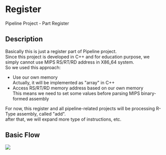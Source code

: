 # Register
Pipeline Project - Part Register

Description
-----------
Basically this is just a register part of Pipeline project.<br>
Since this project is developed in C++ and for education purpose, we simply cannot use MIPS RS/RT/RD address in X86_64 system.<br>
So we used this approach:
- Use our own memory<br>
  Actually, it will be implemented as "array" in C++
- Access RS/RT/RD memory address based on our own memory<br>
  This means we need to set some values before parsing MIPS binary-formed assembly
  
For now, this register and all pipeline-related projects will be processing R-Type assembly, called "add".<br>
after that, we will expand more type of instructions, etc.

Basic Flow
-----------
![](https://i.imgur.com/jU1CMQ1.png)
